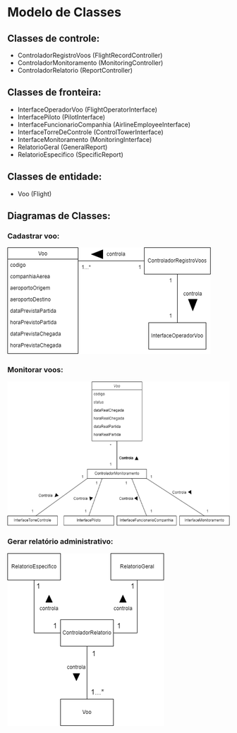 # Modelo de Classes

## Classes de controle:

- ControladorRegistroVoos (FlightRecordController)
- ControladorMonitoramento (MonitoringController)
- ControladorRelatorio (ReportController)

## Classes de fronteira:

- InterfaceOperadorVoo (FlightOperatorInterface)
- InterfacePiloto (PilotInterface)
- InterfaceFuncionarioCompanhia (AirlineEmployeeInterface)
- InterfaceTorreDeControle (ControlTowerInterface)
- InterfaceMonitoramento (MonitoringInterface)
- RelatorioGeral (GeneralReport)
- RelatorioEspecifico (SpecificReport)

## Classes de entidade:

- Voo (Flight)

## Diagramas de Classes:

### Cadastrar voo:

![Cadastrar voo](./images/diagrama_classes_cadastrar.png)

### Monitorar voos:

![Monitorar voos](./images/diagrama_classes_monitoramento.png)

### Gerar relatório administrativo:

![Gerar relatório administrativo](./images/diagrama_classes_relatorios.png)